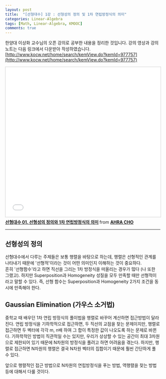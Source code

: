 ```yaml
---
layout: post
title:  "[선형대수] 1강 : 선형성의 정의 및 1차 연립방정식의 의미"
categories: Linear-Algebra
tags: [Math, Linear-Algebra, KMOOC]
comments: true
---
```


한양대 이상화 교수님의 오픈 강의로 공부한 내용을 정리한 것입니다. 강의 영상과 강의 노트는 다음 링크에서 다운받아 작성하였습니다.  
[http://www.kocw.net/home/search/kemView.do?kemId=977757](http://www.kocw.net/home/search/kemView.do?kemId=977757)  
  

<iframe src="//www.slideshare.net/slideshow/embed_code/key/5lxPkvCZK1tQ3M" width="595" height="485" frameborder="0" marginwidth="0" marginheight="0" scrolling="no" style="border:1px solid #CCC; border-width:1px; margin-bottom:5px; max-width: 100%;" allowfullscreen> </iframe> <div style="margin-bottom:5px"> <strong> <a href="//www.slideshare.net/ahra-cho/01-1-108458741" title="선형대수 01. 선형성의 정의와 1차 연립방정식의 의미" target="_blank">선형대수 01. 선형성의 정의와 1차 연립방정식의 의미</a> </strong> from <strong><a href="//www.slideshare.net/ahra-cho" target="_blank">AHRA CHO</a></strong> </div>  

---

## 선형성의 정의
선형대수에서 다루는 주제들은 보통 행렬을 바탕으로 하는데, 행렬은 선형적인 관계를 나타내기 때문에 '선형적'이라는 것이 어떤 의미인지 이해하는 것이 중요하다.  
흔히 '선형함수'라고 하면 직선을 그리는 1차 방정식을 떠올리는 경우가 많다 (나 또한 그랬고). 하지만 Superposition과 Homogeneity 성질을 모두 만족할 때만 선형적이라고 말할 수 있다. 즉, 선형 함수는 Superposition과 Homogeneity 2가지 조건을 동시에 만족해야 한다.  


## Gaussian Elimination (가우스 소거법)  
중학교 때 배우던 1차 연립 방정식의 풀이법을 행렬로 바꾸어 계산하면 접근방법이 달라진다. 연립 방정식을 기하학적으로 접근하면, 두 직선의 교점을 찾는 문제이지만, 행렬로 접근하면 두 벡터에 각각 m, n배 하여 그 합이 특정한 값이 나오도록 하는 문제로 바뀐다. 기하학적인 방법이 직관적일 수는 있지만, 우리가 상상할 수 있는 공간이 최대 3차원으로 제한되어 있기 때문에 N차원의 방정식을 풀려고 하면 어려움을 겪는다. 하지만, 행렬로 접근하면 N차원의 행렬은 결국 N차원 벡터의 집합이기 때문에 훨씬 간단하게 풀 수 있다.   

앞으로 행렬적인 접근 방법으로 N차원의 연립방정식을 푸는 방법, 역행렬을 찾는 방법 등에 대해서 다룰 것이다.  
